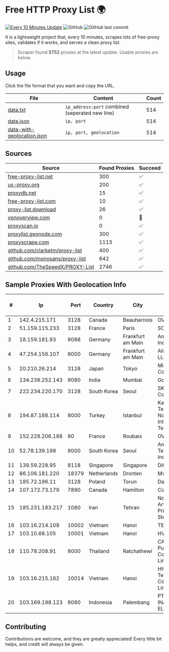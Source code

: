 
# Free HTTP Proxy List 🌍

[![Every 10 Minutes Update](https://github.com/mertguvencli/http-proxy-list/actions/workflows/main.yml/badge.svg?branch=main)](https://github.com/mertguvencli/http-proxy-list/actions/workflows/main.yml)
![GitHub](https://img.shields.io/github/license/mertguvencli/http-proxy-list)
![GitHub last commit](https://img.shields.io/github/last-commit/mertguvencli/http-proxy-list)

It is a lightweight project that, every 10 minutes, scrapes lots of free-proxy sites, validates if it works, and serves a clean proxy list.


> Scraper found **5752** proxies at the latest update. Usable proxies are below.

## Usage

Click the file format that you want and copy the URL.


|File|Content|Count|
|----|-------|-----|
|[data.txt](https://raw.githubusercontent.com/mertguvencli/http-proxy-list/main/proxy-list/data.txt)|`ip_address:port` combined (seperated new line)|514|
|[data.json](https://raw.githubusercontent.com/mertguvencli/http-proxy-list/main/proxy-list/data.json)|`ip, port`|514|
|[data-with-geolocation.json](https://raw.githubusercontent.com/mertguvencli/http-proxy-list/main/proxy-list/data-with-geolocation.json)|`ip, port, geolocation`|514|

## Sources

|Source|Found Proxies|Succeed|
|------|-------------|-------|
|[free-proxy-list.net](https://free-proxy-list.net)|300|✅|
|[us-proxy.org](https://www.us-proxy.org)|200|✅|
|[proxydb.net](http://proxydb.net)|15|✅|
|[free-proxy-list.com](https://free-proxy-list.com/?page=&port=&type%5B%5D=http&type%5B%5D=https&up_time=0&search=Search)|10|✅|
|[proxy-list.download](https://www.proxy-list.download/HTTP)|26|✅|
|[vpnoverview.com](https://vpnoverview.com/privacy/anonymous-browsing/free-proxy-servers)|0|🚫|
|[proxyscan.io](https://www.proxyscan.io)|0|✅|
|[proxylist.geonode.com](https://proxylist.geonode.com/api/proxy-list?limit=300&page=1&sort_by=lastChecked&sort_type=desc&protocols=http,https)|300|✅|
|[proxyscrape.com](https://api.proxyscrape.com/v2/?request=displayproxies&protocol=http&timeout=10000&country=all&ssl=all&anonymity=all)|1113|✅|
|[github.com/clarketm/proxy-list](https://raw.githubusercontent.com/clarketm/proxy-list/master/proxy-list-raw.txt)|400|✅|
|[github.com/monosans/proxy-list](https://raw.githubusercontent.com/monosans/proxy-list/main/proxies/http.txt)|642|✅|
|[github.com/TheSpeedX/PROXY-List](https://raw.githubusercontent.com/TheSpeedX/PROXY-List/master/http.txt)|2746|✅|


## Sample Proxies With Geolocation Info

|#|Ip|Port|Country|City|Internet Service Provider|
|-|--|----|-------|----|-------------------------|
|1|142.4.215.171|3128|Canada|Beauharnois|OVH SAS|
|2|51.159.115.233|3128|France|Paris|SCALEWAY|
|3|18.159.181.93|8088|Germany|Frankfurt am Main|Amazon.com, Inc.|
|4|47.254.156.107|8000|Germany|Frankfurt am Main|Alibaba.com LLC|
|5|20.210.26.214|3128|Japan|Tokyo|Microsoft Corporation|
|6|134.238.252.143|8080|India|Mumbai|Google LLC|
|7|222.234.220.170|3128|South Korea|Seoul|SK Broadband Co Ltd|
|8|194.87.188.114|8000|Turkey|Istanbul|Kadir Huseyin Tezcan Nosspeed Internet Teknolojileri|
|9|152.228.206.188|80|France|Roubaix|OVH SAS|
|10|52.78.139.198|8000|South Korea|Seoul|Amazon Technologies Inc.|
|11|139.59.228.95|8118|Singapore|Singapore|DIGITALOCEAN|
|12|86.106.181.220|18379|Netherlands|Dronten|Mvps LTD|
|13|185.72.196.11|3128|Poland|Torun|Data Space|
|14|107.172.73.179|7890|Canada|Hamilton|ColoCrossing|
|15|185.231.183.217|1080|Iran|Tehran|Noyan Abr Arvan Co. ( Private Joint Stock)|
|16|103.16.214.109|10002|Vietnam|Hanoi|TEK|
|17|103.10.68.105|10001|Vietnam|Hanoi|HVC|
|18|110.78.208.91|8000|Thailand|Ratchathewi|CAT Telecom Public Company Limited|
|19|103.16.215.162|10014|Vietnam|Hanoi|Httvserver Technology Company Limited|
|20|103.169.198.123|8080|Indonesia|Palembang|PT. GLOBAL INAYAH ELEKTRINDO|



## Contributing

Contributions are welcome, and they are greatly appreciated! Every
little bit helps, and credit will always be given.

